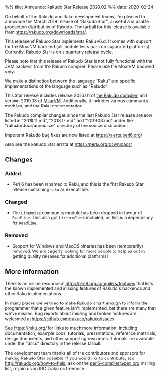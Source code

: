 %% title: Announce: Rakudo Star Release 2020.02
%% date: 2020-02-24

On behalf of the Rakudo and Raku development teams, I'm pleased to announce
the March 2019 release of "Rakudo Star", a useful and usable production
distribution of Rakudo. The tarball for this release is available from
<https://rakudo.org/downloads/star/>.

This release of Rakudo Star implements Raku v6.d. It comes with support for the
MoarVM backend (all module tests pass on supported platforms). Currently,
Rakudo Star is on a quarterly release cycle.

Please note that this release of Rakudo Star is not fully functional with the
JVM backend from the Rakudo compiler. Please use the MoarVM backend only.

We make a distinction between the language "Raku" and specific implementations
of the language such as "Rakudo".

This Star release includes release 2020.01 of [the Rakudo
compiler](https://github.com/rakudo/rakudo), and version 2019.03 of
[MoarVM](https://github.com/MoarVM/MoarVM). Additionally, it includes various
community modules, and the Raku documentation.

The Rakudo compiler changes since the last Rakudo Star release are now listed
in "2018.11.md", "2018.12.md" and "2019.03.md" under the "rakudo/docs/announce"
directory of the source distribution.

Important Rakudo bug fixes are now listed at <https://alerts.perl6.org/>

Also see the Rakudo Star errata at <https://perl6.org/downloads/>

## Changes

### Added

- Perl 6 has been renamed to Raku, and this is the first Rakudo Star release
  containing `raku` as executable.

### Changed

- The `Linenoise` community module has been dropped in favour of `Readline`.
  This also got `LibraryCheck` included, as this is a dependency for
  `Readline`.

### Removed

- Support for Windows and MacOS binaries has been (temporarily) removed. We are
  eagerly looking for more people to help us out in getting quality releases
  for additional platforms!

## More information

There is an online resource at <http://perl6.org/compilers/features>
that lists the known implemented and missing features of Rakudo's
backends and other Raku implementations.

In many places we've tried to make Rakudo smart enough to inform the
programmer that a given feature isn't implemented, but there are many
that we've missed. Bug reports about missing and broken features are
welcomed at <https://github.com/rakudo/rakudo/issues>

See <https://raku.org/> for links to much more information, including
documentation, example code, tutorials, presentations, reference materials,
design documents, and other supporting resources. Tutorials are available under
the "docs" directory in the release tarball.

The development team thanks all of the contributors and sponsors for making
Rakudo Star possible. If you would like to contribute, see
<http://rakudo.org/how-to-help>, ask on the <perl6-compiler@perl.org> mailing
list, or join us on IRC \#raku on freenode.

